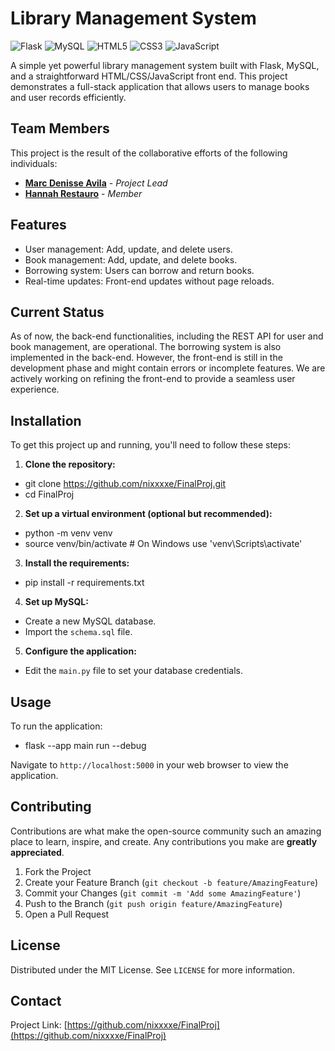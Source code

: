 # Library Management System

![Flask](https://img.shields.io/badge/Flask-000000?style=flat-square&logo=flask&logoColor=white)
![MySQL](https://img.shields.io/badge/MySQL-00000F?style=flat-square&logo=mysql&logoColor=white)
![HTML5](https://img.shields.io/badge/HTML5-E34F26?style=flat-square&logo=html5&logoColor=white)
![CSS3](https://img.shields.io/badge/CSS3-1572B6?style=flat-square&logo=css3&logoColor=white)
![JavaScript](https://img.shields.io/badge/JavaScript-F7DF1E?style=flat-square&logo=javascript&logoColor=black)

A simple yet powerful library management system built with Flask, MySQL, and a straightforward HTML/CSS/JavaScript front end. This project demonstrates a full-stack application that allows users to manage books and user records efficiently.

## Team Members

This project is the result of the collaborative efforts of the following individuals:

- **[Marc Denisse Avila](https://github.com/nixxxxe)** - _Project Lead_
- **[Hannah Restauro](https://github.com/hanako0311)** - _Member_


## Features

- User management: Add, update, and delete users.
- Book management: Add, update, and delete books.
- Borrowing system: Users can borrow and return books. 
- Real-time updates: Front-end updates without page reloads.

## Current Status

As of now, the back-end functionalities, including the REST API for user and book management, are operational. The borrowing system is also implemented in the back-end. However, the front-end is still in the development phase and might contain errors or incomplete features. We are actively working on refining the front-end to provide a seamless user experience.

## Installation

To get this project up and running, you'll need to follow these steps:

1. **Clone the repository:**
- git clone https://github.com/nixxxxe/FinalProj.git
- cd FinalProj

2. **Set up a virtual environment (optional but recommended):**
- python -m venv venv
- source venv/bin/activate # On Windows use 'venv\Scripts\activate'

3. **Install the requirements:**
- pip install -r requirements.txt

4. **Set up MySQL:**
- Create a new MySQL database.
- Import the `schema.sql` file.
5. **Configure the application:**
- Edit the `main.py` file to set your database credentials.

## Usage

To run the application:
- flask --app main run --debug


Navigate to `http://localhost:5000` in your web browser to view the application.

## Contributing

Contributions are what make the open-source community such an amazing place to learn, inspire, and create. Any contributions you make are **greatly appreciated**.

1. Fork the Project
2. Create your Feature Branch (`git checkout -b feature/AmazingFeature`)
3. Commit your Changes (`git commit -m 'Add some AmazingFeature'`)
4. Push to the Branch (`git push origin feature/AmazingFeature`)
5. Open a Pull Request

## License

Distributed under the MIT License. See `LICENSE` for more information.

## Contact
Project Link: [https://github.com/nixxxxe/FinalProj](https://github.com/nixxxxe/FinalProj)


